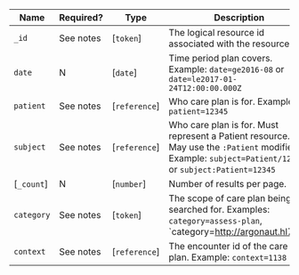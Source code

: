  Name|Required?|Type|Description
--------------|-----------|---------------|--------------
 `_id`|See notes|[`token`]|The logical resource id associated with the resource.
 `date`|N|[`date`]|Time period plan covers. Example: `date=ge2016-08` or `date=le2017-01-24T12:00:00.000Z`
 `patient`|See notes|[`reference`]|Who care plan is for. Example: `patient=12345`
 `subject`|See notes|[`reference`]|Who care plan is for. Must represent a Patient resource. May use the `:Patient` modifier. Example: `subject=Patient/12345` or `subject:Patient=12345`
 [`_count`]|N|[`number`]|Number of results per page.
 `category`|See notes|[`token`]|The scope of care plan being searched for. Examples: `category=assess-plan`, `category=http://argonaut.hl7.org|careteam`, `category=http://hl7.org/fhir/care-team-category|longitudinal`, or `category=careteam`
 `context`|See notes|[`reference`]|The encounter id of the care plan. Example: `context=1138`
